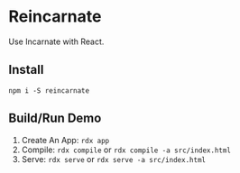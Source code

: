 # Reincarnate

Use Incarnate with React.

## Install

`npm i -S reincarnate`

## Build/Run Demo

1. Create An App: `rdx app`
1. Compile: `rdx compile` or `rdx compile -a src/index.html`
1. Serve: `rdx serve` or `rdx serve -a src/index.html`
